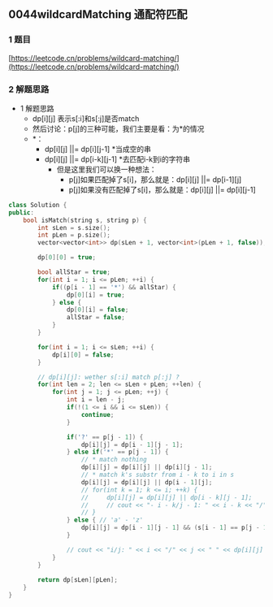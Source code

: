 ## 0044wildcardMatching 通配符匹配

### 1 题目
[https://leetcode.cn/problems/wildcard-matching/](https://leetcode.cn/problems/wildcard-matching/)

### 2 解题思路
- 1 解题思路
  - dp[i][j] 表示s[:i]和s[:j]是否match
  - 然后讨论：p[j]的三种可能，我们主要是看：为*的情况
  - *：
    - dp[i][j] ||= dp[i][j-1] *当成空的串
    - dp[i][j] ||= dp[i-k][j-1] *去匹配i-k到i的字符串
      - 但是这里我们可以换一种想法：
        - p[j]如果匹配掉了s[i]，那么就是：dp[i][j] ||= dp[i-1][j]
        - p[j]如果没有匹配掉了s[i]，那么就是：dp[i][j] ||= dp[i][j-1]


```cpp
class Solution {
public:
    bool isMatch(string s, string p) {
        int sLen = s.size();
        int pLen = p.size();
        vector<vector<int>> dp(sLen + 1, vector<int>(pLen + 1, false));

        dp[0][0] = true;

        bool allStar = true;
        for(int i = 1; i <= pLen; ++i) {
            if((p[i - 1] == '*') && allStar) {
                dp[0][i] = true;
            } else {
                dp[0][i] = false;
                allStar = false;
            }
        }

        for(int i = 1; i <= sLen; ++i) {
            dp[i][0] = false;
        }

        // dp[i][j]: wether s[:i] match p[:j] ?
        for(int len = 2; len <= sLen + pLen; ++len) {
            for(int j = 1; j <= pLen; ++j) {
                int i = len - j;
                if(!(1 <= i && i <= sLen)) {
                    continue;
                }

                if('?' == p[j - 1]) {
                    dp[i][j] = dp[i - 1][j - 1];
                } else if('*' == p[j - 1]) {
                    // * match nothing
                    dp[i][j] = dp[i][j] || dp[i][j - 1];
                    // * match k's substr from i - k to i in s
                    dp[i][j] = dp[i][j] || dp[i - 1][j];
                    // for(int k = 1; k <= i; ++k) {
                    //     dp[i][j] = dp[i][j] || dp[i - k][j - 1];
                    //     // cout << "- i - k/j - 1: " << i - k << "/" << j - 1 << endl;
                    // }
                } else { // 'a' - 'z'
                    dp[i][j] = dp[i - 1][j - 1] && (s[i - 1] == p[j - 1]);
                }

                // cout << "i/j: " << i << "/" << j << " " << dp[i][j] << endl;
            }
        }
        
        return dp[sLen][pLen];
    }
}
```
